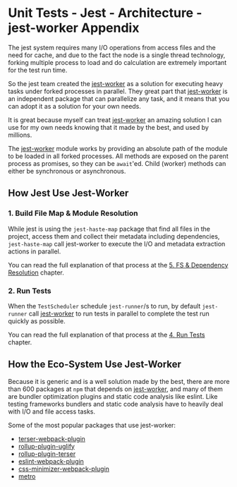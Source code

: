 # Unit Tests - Jest - Architecture - jest-worker Appendix

The jest system requires many I/O operations from access files and the need for cache, and due to the fact the node is a single thread technology, forking multiple process to load and do calculation are extremely important for the test run time.

So the jest team created the [jest-worker][jw] as a solution for executing heavy tasks under forked processes in parallel. They great part that [jest-worker][jw] is an independent package that can parallelize any task, and it means that you can adopt it as a solution for your own needs.

It is great because myself can treat [jest-worker][jw] an amazing solution I can use for my own needs knowing that it made by the best, and used by millions.

The [jest-worker][jw] module works by providing an absolute path of the module to be loaded in all forked processes. All methods are exposed on the parent process as promises, so they can be `await`'ed. Child (worker) methods can either be synchronous or asynchronous.

## How Jest Use Jest-Worker

### 1. Build File Map & Module Resolution

While jest is using the `jest-haste-map` package that find all files in the project, access them and collect their metadata including dependencies,
`jest-haste-map` call jest-worker to execute the I/O and metadata extraction actions in parallel.

You can read the full explanation of that process at the [5. FS & Dependency Resolution](./2-dependency-resolutions.md) chapter.

### 2. Run Tests

[jw]: https://github.com/facebook/jest/tree/main/packages/jest-worker

When the `TestScheduler` schedule `jest-runner`/s to run, by default `jest-runner` call [jest-worker][jw] to run tests in parallel to complete the test run quickly as possible.

You can read the full explanation of that process at the [4. Run Tests](./4-running-tests.md) chapter.

## How the Eco-System Use Jest-Worker

Because it is generic and is a well solution made by the best, there are more than 600 packages at `npm` that depends on [jest-worker][jw], and many of them are bundler optimization plugins and static code analysis like eslint.
Like testing frameworks bundlers and static code analysis have to heavily deal with I/O and file access tasks.

Some of the most popular packages that use jest-worker:

- [terser-webpack-plugin](https://www.npmjs.com/package/terser-webpack-plugin)
- [rollup-plugin-uglify](https://www.npmjs.com/package/rollup-plugin-uglify)
- [rollup-plugin-terser](https://www.npmjs.com/package/rollup-plugin-terser)
- [eslint-webpack-plugin](https://www.npmjs.com/package/eslint-webpack-plugin)
- [css-minimizer-webpack-plugin](https://www.npmjs.com/package/css-minimizer-webpack-plugin)
- [metro](https://www.npmjs.com/package/metro)
